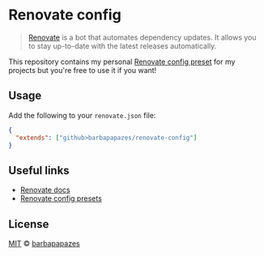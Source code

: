 # Renovate config

> [Renovate](https://renovatebot.com/) is a bot that automates dependency updates. It allows you to stay up-to-date with the latest releases automatically.

This repository contains my personal [Renovate config preset](https://docs.renovatebot.com/config-presets/) for my projects but you're free to use it if you want!

## Usage

Add the following to your `renovate.json` file:

```json
{
  "extends": ["github>barbapapazes/renovate-config"]
}
```

## Useful links

- [Renovate docs](https://docs.renovatebot.com/)
- [Renovate config presets](https://docs.renovatebot.com/config-presets/)

## License

[MIT](LICENSE) © [barbapapazes](https://github.com/barbapapazes)

